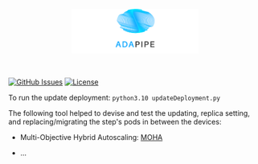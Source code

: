 <p align="center"><img width=50% src="https://raw.githubusercontent.com/DataCloud-project/ADA-PIPE/main/figure/ADAPIPE_Logo_TransparentBackground_White.png"></p>&nbsp;

[![GitHub Issues](https://img.shields.io/github/issues/DataCloud-project/ADA-PIPE.svg)](https://github.com/DataCloud-project/ADA-PIPE/issues)
[![License](https://img.shields.io/badge/license-Apache2.0-blue.svg)](https://opensource.org/licenses/Apache-2.0)

To run the update deployment: ```python3.10 updateDeployment.py```

The following tool helped to devise and test the updating, replica setting, and replacing/migrating the step's pods in between the devices:

   * Multi-Objective Hybrid Autoscaling: [MOHA](https://github.com/Angi2412/Multi-Objective-Hybrid-Autoscaing-MOHA/blob/main/app/k8s_tools.py)

   * ...
